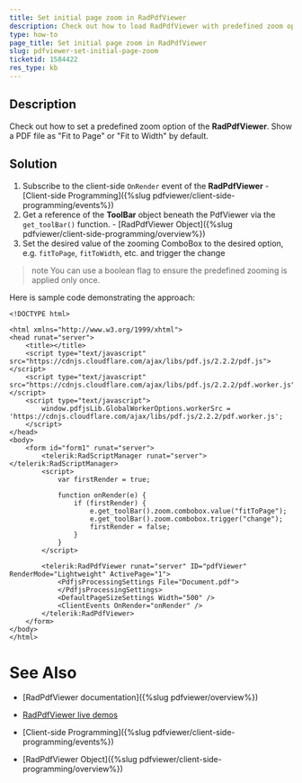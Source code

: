 ```yaml
---
title: Set initial page zoom in RadPdfViewer
description: Check out how to load RadPdfViewer with predefined zoom option.
type: how-to
page_title: Set initial page zoom in RadPdfViewer
slug: pdfviewer-set-initial-page-zoom
ticketid: 1584422
res_type: kb
---
```


## Description

Check out how to set a predefined zoom option of the **RadPdfViewer**. Show a PDF file as "Fit to Page" or "Fit to Width" by default.

## Solution

1. Subscribe to the client-side `OnRender` event of the **RadPdfViewer** - [Client-side Programming]({%slug pdfviewer/client-side-programming/events%})
1. Get a reference of the **ToolBar** object beneath the PdfViewer via the `get_toolBar()` function. - [RadPdfViewer Object]({%slug pdfviewer/client-side-programming/overview%})
1. Set the desired value of the zooming ComboBox to the desired option, e.g. `fitToPage`, `fitToWidth`, etc. and trigger the change

>note You can use a boolean flag to ensure the predefined zooming is applied only once.

Here is sample code demonstrating the approach:

````ASPX
<!DOCTYPE html>

<html xmlns="http://www.w3.org/1999/xhtml">
<head runat="server">
    <title></title>
    <script type="text/javascript" src="https://cdnjs.cloudflare.com/ajax/libs/pdf.js/2.2.2/pdf.js"></script>
    <script type="text/javascript" src="https://cdnjs.cloudflare.com/ajax/libs/pdf.js/2.2.2/pdf.worker.js"></script>
    <script type="text/javascript">
        window.pdfjsLib.GlobalWorkerOptions.workerSrc = 'https://cdnjs.cloudflare.com/ajax/libs/pdf.js/2.2.2/pdf.worker.js';
    </script>
</head>
<body>
    <form id="form1" runat="server">
        <telerik:RadScriptManager runat="server"></telerik:RadScriptManager>
        <script>
            var firstRender = true;

            function onRender(e) {
                if (firstRender) {
                    e.get_toolBar().zoom.combobox.value("fitToPage");
                    e.get_toolBar().zoom.combobox.trigger("change");
                    firstRender = false;
                }
            }
        </script>

        <telerik:RadPdfViewer runat="server" ID="pdfViewer" RenderMode="Lightweight" ActivePage="1">
            <PdfjsProcessingSettings File="Document.pdf">
            </PdfjsProcessingSettings>
            <DefaultPageSizeSettings Width="500" />
            <ClientEvents OnRender="onRender" />
        </telerik:RadPdfViewer>
    </form>
</body>
</html>
````

# See Also

* [RadPdfViewer documentation]({%slug pdfviewer/overview%})

* [RadPdfViewer live demos](https://demos.telerik.com/aspnet-ajax/pdfviewer/overview/defaultcs.aspx)

* [Client-side Programming]({%slug pdfviewer/client-side-programming/events%})

* [RadPdfViewer Object]({%slug pdfviewer/client-side-programming/overview%})
